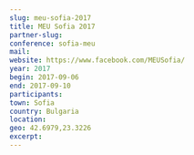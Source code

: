 ```yaml
---
slug: meu-sofia-2017
title: MEU Sofia 2017
partner-slug: 
conference: sofia-meu
mail:
website: https://www.facebook.com/MEUSofia/
year: 2017
begin: 2017-09-06
end: 2017-09-10
participants:
town: Sofia
country: Bulgaria
location:
geo: 42.6979,23.3226
excerpt:
---
```

